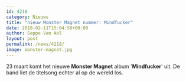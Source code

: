 ```yaml
---
id: 4218
category: Nieuws
title: "nieuw Monster Magnet nummer: Mindfucker"
date: 2018-02-11T15:04:58+00:00
author: Seppe Van Ael
layout: post
permalink: /news/4218/
image: monster-magnet.jpg
---
```

23 maart komt het nieuwe **Monster Magnet** album '**Mindfucker**' uit. De band liet de titelsong echter al op de wereld los.
